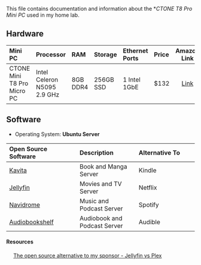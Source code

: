This file contains documentation and information about the **CTONE T8 Pro Mini PC* used in my home lab.

## Hardware

| Mini PC <img width=167/>   | Processor                   | RAM      | Storage   | Ethernet Ports | Price |                                             Amazon Link                                             |
|:-------------------------- |:--------------------------- |:-------- |:--------- |:-------------- |:----- |:---------------------------------------------------------------------------------------------------:|
| CTONE Mini T8 Pro Micro PC | Intel Celeron N5095 2.9 GHz | 8GB DDR4 | 256GB SSD | 1 Intel 1GbE   | $132  | [Link](https://www.amazon.com/gp/product/B0BNJSB6C9/ref=ppx_yo_dt_b_search_asin_title?ie=UTF8&th=1) |

## Software

- Operating System: **Ubuntu Server**

| Open Source Software <img width=160/>                       | Description <img width=210/> | Alternative To <img width=200/> |
|:----------------------------------------------------------- |:---------------------------- |:------------------------------- |
| [Kavita](https://github.com/Kareadita/Kavita)               | Book and Manga Server        | Kindle                          |
| [Jellyfin](https://github.com/linuxserver/docker-jellyfin)  | Movies and TV Server         | Netflix                         |
| [Navidrome](https://github.com/navidrome/navidrome)         | Music and Podcast Server     | Spotify                         |
| [Audiobookshelf](https://github.com/advplyr/audiobookshelf) | Audiobook and Podcast Server | Audible                         |


#### Resources

<img src="https://github.com/arm-ser/house-of-cards/blob/a611c42de22c306cf98aaaf1be3242cec8c75f3d/logos/youtube.png" width="15" /> [The open source alternative to my sponsor - Jellyfin vs Plex](https://www.youtube.com/watch?v=jKF5GtBIxpM)